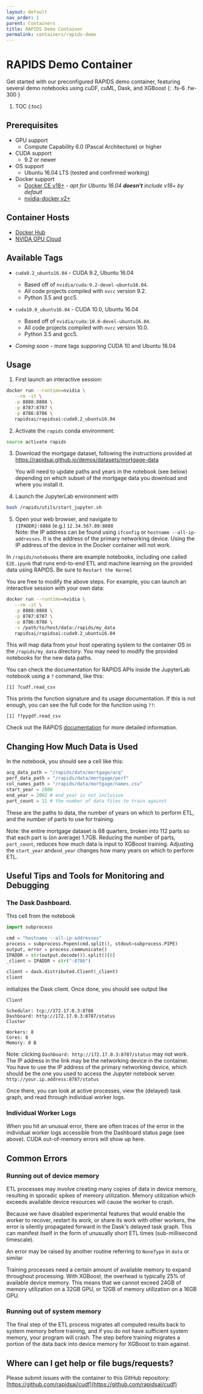 ```yaml
---
layout: default
nav_order: 1
parent: Containers
title: RAPIDS Demo Container
permalink: containers/rapids-demo
---
```


# RAPIDS Demo Container

Get started with our preconfigured RAPIDS demo container, featuring several demo notebooks using cuDF, cuML, Dask, and XGBoost
{: .fs-6 .fw-300 }

1. TOC
{:toc}

## Prerequisites

*   GPU support
    *   Compute Capability 6.0 (Pascal Architecture) or higher
*   CUDA support
    *   9.2 or newer
*   OS support
    *   Ubuntu 16.04 LTS (tested and confirmed working)
*   Docker support
    *   [Docker CE v18+](https://docs.docker.com/install/linux/docker-ce/ubuntu/) - _apt for Ubuntu 16.04 **doesn't** include v18+ by default_
    *   [nvidia-docker v2+](https://github.com/nvidia/nvidia-docker/wiki/Installation-%28version-2.0%29)

## Container Hosts

* [Docker Hub](https://hub.docker.com/r/rapidsai/rapidsai/)
* [NVIDA GPU Cloud](https://ngc.nvidia.com/catalog/containers/nvidia%2Frapidsai%2Frapidsai)

## Available Tags

* `cuda9.2_ubuntu16.04` - CUDA 9.2, Ubuntu 16.04
    *  Based off of `nvidia/cuda:9.2-devel-ubuntu16.04`.
    *  All code projects compiled with `nvcc` version 9.2.
    *  Python 3.5 and gcc5.

* `cuda10.0_ubuntu16.04` - CUDA 10.0, Ubuntu 16.04
    *  Based off of `nvidia/cuda:10.0-devel-ubuntu16.04`.
    *  All code projects compiled with `nvcc` version 10.0.
    *  Python 3.5 and gcc5.

* _Coming soon_ - more tags supporing CUDA 10 and Ubuntu 18.04

## Usage

1.  First launch an interactive session:

```bash
docker run --runtime=nvidia \
   --rm -it \
   -p 8888:8888 \
   -p 8787:8787 \
   -p 8786:8786 \
   rapidsai/rapidsai:cuda9.2_ubuntu16.04
```

2.  Activate the `rapids` conda environment:

```bash
source activate rapids
```

3.  Download the mortgage dataset, following the instructions provided at <https://rapidsai.github.io/demos/datasets/mortgage-data>

    You will need to update paths and years in the notebook (see below) depending on which subset of the mortgage data you download and where you install it.

4.  Launch the JupyterLab environment with

```bash
bash /rapids/utils/start_jupyter.sh
```

5.  Open your web browser, and navigate to  
    `{IPADDR}:8888` (e.g.) `12.34.567.89:8888`  
    Note: the IP address can be found using `ifconfig` or `hostname --all-ip-addresses`. It is the address of the primary networking device. Using the IP address of the device in the Docker container will not work.

In `/rapids/notebooks` there are example notebooks, including one called `E2E.ipynb` that runs end-to-end ETL and machine learning on the provided data using RAPIDS. Be sure to `Restart the Kernel`

You are free to modify the above steps. For example, you can launch an interactive session with your own data:

```bash
docker run --runtime=nvidia \
   --rm -it \
   -p 8888:8888 \
   -p 8787:8787 \
   -p 8786:8786 \
   -v /path/to/host/data:/rapids/my_data
   rapidsai/rapidsai:cuda9.2_ubuntu16.04
```

This will map data from your host operating system to the container OS in the `/rapids/my_data` directory. You may need to modify the provided notebooks for the new data paths. 

You can check the documentation for RAPIDS APIs inside the JupyterLab notebook using a `?` command, like this:

```
[1] ?cudf.read_csv
```

This prints the function signature and its usage documentation. If this is not enough, you can see the full code for the function using `??`:

```
[1] ??pygdf.read_csv
```

Check out the RAPIDS [documentation](http://rapids.ai/documentation.html) for more detailed information.

## Changing How Much Data is Used

In the notebook, you should see a cell like this:

```python
acq_data_path = "/rapids/data/mortgage/acq"
perf_data_path = "/rapids/data/mortgage/perf"
col_names_path = "/rapids/data/mortgage/names.csv"
start_year = 2000
end_year = 2002 # end_year is not inclusive
part_count = 11 # the number of data files to train against
```

These are the paths to data, the number of years on which to perform ETL, and the number of parts to use for training.

Note: the entire mortgage dataset is 68 quarters, broken into 112 parts so that each part is (on average) 1.7GB. Reducing the number of parts, `part_count`, reduces how much data is input to XGBoost training. Adjusting the `start_year` and`end_year` changes how many years on which to perform ETL.

## Useful Tips and Tools for Monitoring and Debugging

### The Dask Dashboard. 

This cell from the notebook

```python
import subprocess

cmd = "hostname --all-ip-addresses"
process = subprocess.Popen(cmd.split(), stdout=subprocess.PIPE)
output, error = process.communicate()
IPADDR = str(output.decode()).split()[0]
_client = IPADDR + str(":8786")

client = dask.distributed.Client(_client)
client
```

initializes the Dask client. Once done, you should see output like

```
Client

Scheduler: tcp://172.17.0.3:8786
Dashboard: http://172.17.0.3:8787/status
Cluster

Workers: 8
Cores: 8
Memory: 0 B
```

Note: clicking `Dashboard: http://172.17.0.3:8787/status`  may not work. The IP address in the link may be the networking device in the container. You have to use the IP address of the primary networking device, which should be the one you used to access the Jupyter notebook server. `http://your.ip.address:8787/status`

Once there, you can look at active processes, view the (delayed) task graph, and read through individual worker logs.

### Individual Worker Logs

When you hit an unusual error, there are often traces of the error in the individual worker logs accessible from the Dashboard status page (see above). CUDA out-of-memory errors will show up here.

## Common Errors

### Running out of device memory

ETL processes may involve creating many copies of data in device memory, resulting in sporadic spikes of memory utilization. Memory utilization which exceeds available device resources will cause the worker to crash.

Because we have disabled experimental features that would enable the worker to recover, restart its work, or share its work with other workers, the error is silently propagated forward in the Dask's delayed task graph. This can manifest itself in the form of unusually short ETL times (sub-millisecond timescale).

An error may be raised by another routine referring to `NoneType` in `data` or similar

Training processes need a certain amount of available memory to expand throughout processing. With XGBoost, the overhead is typically 25% of available device memory. This means that we cannot exceed 24GB of memory utilization on a 32GB GPU, or 12GB of memory utilization on a 16GB GPU.

### Running out of system memory

The final step of the ETL process migrates all computed results back to system memory before training, and if you do not have sufficient system memory, your program will crash. The step before training migrates a portion of the data back into device memory for XGBoost to train against.

## Where can I get help or file bugs/requests?

Please submit issues with the container to this GitHub repository: [https://github.com/rapidsai/cudf](https://github.com/rapidsai/cudf)
